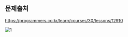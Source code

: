 ## 문제출처
https://programmers.co.kr/learn/courses/30/lessons/12910


![1](https://user-images.githubusercontent.com/83795383/131216476-247caa6f-0796-4c1a-af96-692d42120dfe.jpg)

